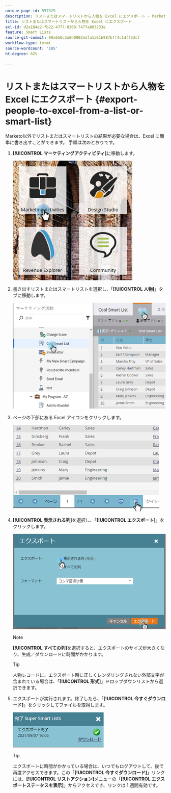 ```yaml
---
unique-page-id: 557329
description: リストまたはスマートリストから人物を Excel にエクスポート - Marketo ドキュメント - 製品ドキュメント
title: リストまたはスマートリストから人物を Excel にエクスポート
exl-id: d2a184e2-fb22-47f7-8368-747fa803233e
feature: Smart Lists
source-git-commit: 09a656c3a0d0002edfa1a61b987bff4c1dff33cf
workflow-type: tm+mt
source-wordcount: '185'
ht-degree: 82%

---
```


# リストまたはスマートリストから人物を Excel にエクスポート {#export-people-to-excel-from-a-list-or-smart-list}

Marketo以外でリストまたはスマートリストの結果が必要な場合は、Excel に簡単に書き出すことができます。 手順は次のとおりです。

1. **[!UICONTROL マーケティングアクティビティ]**&#x200B;に移動します。

   ![](assets/ma.png)

1. 書き出すリストまたはスマートリストを選択し、「**[!UICONTROL 人物]**」タブに移動します。

   ![](assets/smartlistpeopletab-hands.png)

1. ページの下部にある Excel アイコンをクリックします。

   ![](assets/exportpeople.png)

1. **[!UICONTROL 表示される列]**&#x200B;を選択し、「**[!UICONTROL エクスポート]**」をクリックします。

   ![](assets/image2014-9-11-14-3a1-3a37.png)

   >[!NOTE]
   >
   >**[!UICONTROL すべての列]**&#x200B;を選択すると、エクスポートのサイズが大きくなり、生成／ダウンロードに時間がかかります。

   >[!TIP]
   >
   >人物レコードに、エクスポート時に正しくレンダリングされない外部文字が含まれている場合は、「**[!UICONTROL 形式]**」ドロップダウンリストから選択できます。

1. エクスポートが実行されます。終了したら、「**[!UICONTROL 今すぐダウンロード]**」をクリックしてファイルを取得します。

   ![](assets/popup.png)

   >[!TIP]
   >
   >エクスポートに時間がかかっている場合は、いつでもログアウトして、後で再度アクセスできます。この「**[!UICONTROL 今すぐダウンロード]**」リンクには、**[!UICONTROL リストアクション]**&#x200B;メニューの「**[!UICONTROL エクスポートステータスを表示]**」からアクセスでき、リンクは 1 週間有効です。
